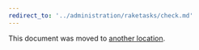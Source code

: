 ```yaml
---
redirect_to: '../administration/raketasks/check.md'
---
```


This document was moved to [another location](../administration/raketasks/check.md).
